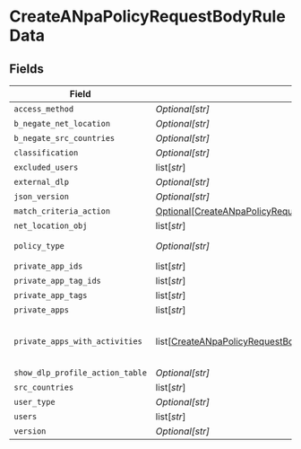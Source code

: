 # CreateANpaPolicyRequestBodyRuleData


## Fields

| Field                                                                                                                                                         | Type                                                                                                                                                          | Required                                                                                                                                                      | Description                                                                                                                                                   | Example                                                                                                                                                       |
| ------------------------------------------------------------------------------------------------------------------------------------------------------------- | ------------------------------------------------------------------------------------------------------------------------------------------------------------- | ------------------------------------------------------------------------------------------------------------------------------------------------------------- | ------------------------------------------------------------------------------------------------------------------------------------------------------------- | ------------------------------------------------------------------------------------------------------------------------------------------------------------- |
| `access_method`                                                                                                                                               | *Optional[str]*                                                                                                                                               | :heavy_minus_sign:                                                                                                                                            | N/A                                                                                                                                                           | Clientless                                                                                                                                                    |
| `b_negate_net_location`                                                                                                                                       | *Optional[str]*                                                                                                                                               | :heavy_minus_sign:                                                                                                                                            | N/A                                                                                                                                                           | <boolean>                                                                                                                                                     |
| `b_negate_src_countries`                                                                                                                                      | *Optional[str]*                                                                                                                                               | :heavy_minus_sign:                                                                                                                                            | N/A                                                                                                                                                           | <boolean>                                                                                                                                                     |
| `classification`                                                                                                                                              | *Optional[str]*                                                                                                                                               | :heavy_minus_sign:                                                                                                                                            | N/A                                                                                                                                                           | <string>                                                                                                                                                      |
| `excluded_users`                                                                                                                                              | list[*str*]                                                                                                                                                   | :heavy_minus_sign:                                                                                                                                            | N/A                                                                                                                                                           | <string>,<string>                                                                                                                                             |
| `external_dlp`                                                                                                                                                | *Optional[str]*                                                                                                                                               | :heavy_minus_sign:                                                                                                                                            | N/A                                                                                                                                                           | <boolean>                                                                                                                                                     |
| `json_version`                                                                                                                                                | *Optional[str]*                                                                                                                                               | :heavy_minus_sign:                                                                                                                                            | N/A                                                                                                                                                           | <integer>                                                                                                                                                     |
| `match_criteria_action`                                                                                                                                       | [Optional[CreateANpaPolicyRequestBodyRuleDataMatchCriteriaAction]](../../models/operations/createanpapolicyrequestbodyruledatamatchcriteriaaction.md)         | :heavy_minus_sign:                                                                                                                                            | N/A                                                                                                                                                           |                                                                                                                                                               |
| `net_location_obj`                                                                                                                                            | list[*str*]                                                                                                                                                   | :heavy_minus_sign:                                                                                                                                            | N/A                                                                                                                                                           | <string>,<string>                                                                                                                                             |
| `policy_type`                                                                                                                                                 | *Optional[str]*                                                                                                                                               | :heavy_minus_sign:                                                                                                                                            | N/A                                                                                                                                                           | private-app                                                                                                                                                   |
| `private_app_ids`                                                                                                                                             | list[*str*]                                                                                                                                                   | :heavy_minus_sign:                                                                                                                                            | N/A                                                                                                                                                           | <string>,<string>                                                                                                                                             |
| `private_app_tag_ids`                                                                                                                                         | list[*str*]                                                                                                                                                   | :heavy_minus_sign:                                                                                                                                            | N/A                                                                                                                                                           | <string>,<string>                                                                                                                                             |
| `private_app_tags`                                                                                                                                            | list[*str*]                                                                                                                                                   | :heavy_minus_sign:                                                                                                                                            | N/A                                                                                                                                                           | <string>,<string>                                                                                                                                             |
| `private_apps`                                                                                                                                                | list[*str*]                                                                                                                                                   | :heavy_minus_sign:                                                                                                                                            | N/A                                                                                                                                                           | <string>,<string>                                                                                                                                             |
| `private_apps_with_activities`                                                                                                                                | list[[CreateANpaPolicyRequestBodyRuleDataPrivateAppsWithActivities](../../models/operations/createanpapolicyrequestbodyruledataprivateappswithactivities.md)] | :heavy_minus_sign:                                                                                                                                            | N/A                                                                                                                                                           | [object Object],[object Object]                                                                                                                               |
| `show_dlp_profile_action_table`                                                                                                                               | *Optional[str]*                                                                                                                                               | :heavy_minus_sign:                                                                                                                                            | N/A                                                                                                                                                           | <boolean>                                                                                                                                                     |
| `src_countries`                                                                                                                                               | list[*str*]                                                                                                                                                   | :heavy_minus_sign:                                                                                                                                            | N/A                                                                                                                                                           | <string>,<string>                                                                                                                                             |
| `user_type`                                                                                                                                                   | *Optional[str]*                                                                                                                                               | :heavy_minus_sign:                                                                                                                                            | N/A                                                                                                                                                           | user                                                                                                                                                          |
| `users`                                                                                                                                                       | list[*str*]                                                                                                                                                   | :heavy_minus_sign:                                                                                                                                            | N/A                                                                                                                                                           | <string>,<string>                                                                                                                                             |
| `version`                                                                                                                                                     | *Optional[str]*                                                                                                                                               | :heavy_minus_sign:                                                                                                                                            | N/A                                                                                                                                                           | <integer>                                                                                                                                                     |